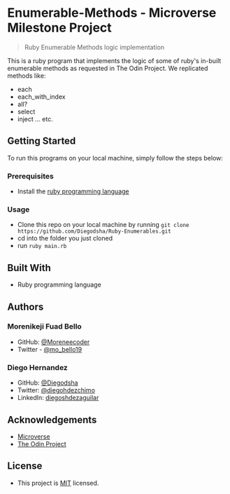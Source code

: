 # Enumerable-Methods - Microverse Milestone Project
>Ruby Enumerable Methods logic implementation

This is a ruby program that implements the logic of some of ruby's in-built enumerable methods as requested in The Odin Project.
We replicated methods like:
* each
* each_with_index
* all?
* select 
* inject ... etc.

## Getting Started
To run this programs on your local machine, simply follow the steps below:

### Prerequisites
* Install the [ruby programming language](https://www.ruby-lang.org/en/documentation/installation/)

### Usage
* Clone this repo on your local machine by running `git clone https://github.com/Diegodsha/Ruby-Enumerables.git`
* cd into the folder you just cloned
* run `ruby main.rb`

## Built With
* Ruby programming language

## Authors

### Morenikeji Fuad Bello
* GitHub: [@Moreneecoder](https://github.com/Moreneecoder)
* Twitter - [@mo_bello19](https://twitter.com/mo_bello19)

### Diego Hernandez
* GitHub: [@Diegodsha](https://github.com/Diegodsha)
* Twitter: [@diegohdezchimo](https://twitter.com/diegohdezchimo)
* LinkedIn: [diegoshdezaguilar](https://www.linkedin.com/in/diegoshdezaguilar/)

## Acknowledgements
* [Microverse](https://www.microverse.org)
* [The Odin Project](https://www.theodinproject.com/)

## License
* This project is [MIT](https://opensource.org/licenses/MIT) licensed.
